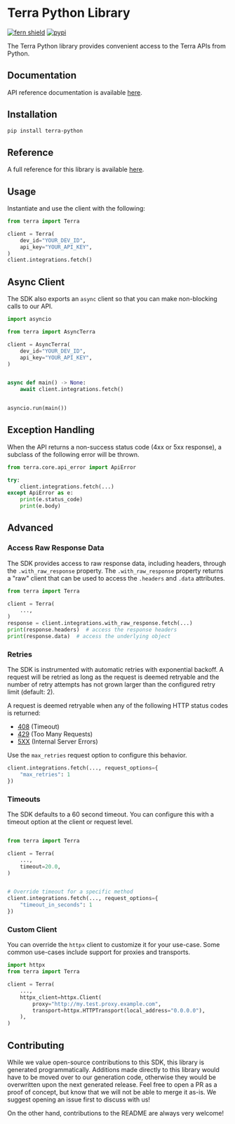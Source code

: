 # Terra Python Library

[![fern shield](https://img.shields.io/badge/%F0%9F%8C%BF-Built%20with%20Fern-brightgreen)](https://buildwithfern.com?utm_source=github&utm_medium=github&utm_campaign=readme&utm_source=https%3A%2F%2Fgithub.com%2Ftryterra%2Fterra-client-python)
[![pypi](https://img.shields.io/pypi/v/terra-python)](https://pypi.python.org/pypi/terra-python)

The Terra Python library provides convenient access to the Terra APIs from Python.

## Documentation

API reference documentation is available [here](https://docs.tryterra.co/reference).

## Installation

```sh
pip install terra-python
```

## Reference

A full reference for this library is available [here](https://github.com/tryterra/terra-client-python/blob/HEAD/./reference.md).

## Usage

Instantiate and use the client with the following:

```python
from terra import Terra

client = Terra(
    dev_id="YOUR_DEV_ID",
    api_key="YOUR_API_KEY",
)
client.integrations.fetch()
```

## Async Client

The SDK also exports an `async` client so that you can make non-blocking calls to our API.

```python
import asyncio

from terra import AsyncTerra

client = AsyncTerra(
    dev_id="YOUR_DEV_ID",
    api_key="YOUR_API_KEY",
)


async def main() -> None:
    await client.integrations.fetch()


asyncio.run(main())
```

## Exception Handling

When the API returns a non-success status code (4xx or 5xx response), a subclass of the following error
will be thrown.

```python
from terra.core.api_error import ApiError

try:
    client.integrations.fetch(...)
except ApiError as e:
    print(e.status_code)
    print(e.body)
```

## Advanced

### Access Raw Response Data

The SDK provides access to raw response data, including headers, through the `.with_raw_response` property.
The `.with_raw_response` property returns a "raw" client that can be used to access the `.headers` and `.data` attributes.

```python
from terra import Terra

client = Terra(
    ...,
)
response = client.integrations.with_raw_response.fetch(...)
print(response.headers)  # access the response headers
print(response.data)  # access the underlying object
```

### Retries

The SDK is instrumented with automatic retries with exponential backoff. A request will be retried as long
as the request is deemed retryable and the number of retry attempts has not grown larger than the configured
retry limit (default: 2).

A request is deemed retryable when any of the following HTTP status codes is returned:

- [408](https://developer.mozilla.org/en-US/docs/Web/HTTP/Status/408) (Timeout)
- [429](https://developer.mozilla.org/en-US/docs/Web/HTTP/Status/429) (Too Many Requests)
- [5XX](https://developer.mozilla.org/en-US/docs/Web/HTTP/Status/500) (Internal Server Errors)

Use the `max_retries` request option to configure this behavior.

```python
client.integrations.fetch(..., request_options={
    "max_retries": 1
})
```

### Timeouts

The SDK defaults to a 60 second timeout. You can configure this with a timeout option at the client or request level.

```python

from terra import Terra

client = Terra(
    ...,
    timeout=20.0,
)


# Override timeout for a specific method
client.integrations.fetch(..., request_options={
    "timeout_in_seconds": 1
})
```

### Custom Client

You can override the `httpx` client to customize it for your use-case. Some common use-cases include support for proxies
and transports.

```python
import httpx
from terra import Terra

client = Terra(
    ...,
    httpx_client=httpx.Client(
        proxy="http://my.test.proxy.example.com",
        transport=httpx.HTTPTransport(local_address="0.0.0.0"),
    ),
)
```

## Contributing

While we value open-source contributions to this SDK, this library is generated programmatically.
Additions made directly to this library would have to be moved over to our generation code,
otherwise they would be overwritten upon the next generated release. Feel free to open a PR as
a proof of concept, but know that we will not be able to merge it as-is. We suggest opening
an issue first to discuss with us!

On the other hand, contributions to the README are always very welcome!

